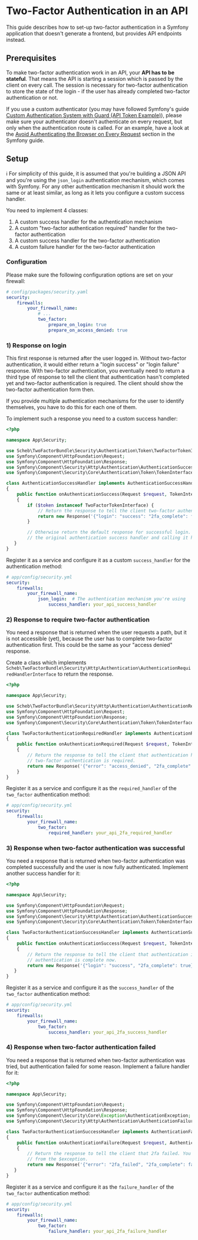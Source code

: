 Two-Factor Authentication in an API
===================================

This guide describes how to set-up two-factor authentication in a Symfony application that doesn't generate a frontend,
but provides API endpoints instead.

## Prerequisites

To make two-factor authentication work in an API, your **API has to be stateful**. That means the API is starting a
session which is passed by the client on every call. The session is necessary for two-factor authentication to store the
state of the login - if the user has already completed two-factor authentication or not.

If you use a custom authenticator (you may have followed Symfony's guide
[Custom Authentication System with Guard (API Token Example)](https://symfony.com/doc/current/security/guard_authentication.html)),
please make sure your authenticator doesn't authenticate on every request, but only when the
authentication route is called. For an example, have a look at the
[Avoid Authenticating the Browser on Every Request](https://symfony.com/doc/current/security/guard_authentication.html#avoid-authenticating-the-browser-on-every-request)
section in the Symfony guide.

## Setup

ℹ️ For simplicity of this guide, it is assumed that you're building a JSON API and you're using the `json_login`
authentication mechanism, which comes with Symfony. For any other authentication mechanism it should work the same or at
least similar, as long as it lets you configure a custom success handler.

You need to implement 4 classes:

1) A custom success handler for the authentication mechanism
2) A custom "two-factor authentication required" handler for the two-factor authentication
3) A custom success handler for the two-factor authentication
4) A custom failure handler for the two-factor authentication

### Configuration

Please make sure the following configuration options are set on your firewall:

```yaml
# config/packages/security.yaml
security:
    firewalls:
        your_firewall_name:
            # ...
            two_factor:
                prepare_on_login: true
                prepare_on_access_denied: true
```

### 1) Response on login

This first response is returned after the user logged in. Without two-factor authentication, it would either return
a "login success" or "login failure" response. With two-factor authentication, you eventually need to return a third
type of response to tell the client that authentication hasn't completed yet and two-factor authentication is required.
The client should show the two-factor authentication form then.

If you provide multiple authentication mechanisms for the user to identify themselves, you have to do this for each one
of them.

To implement such a response you need to a custom success handler:

```php
<?php

namespace App\Security;

use Scheb\TwoFactorBundle\Security\Authentication\Token\TwoFactorTokenInterface;
use Symfony\Component\HttpFoundation\Request;
use Symfony\Component\HttpFoundation\Response;
use Symfony\Component\Security\Http\Authentication\AuthenticationSuccessHandlerInterface;
use Symfony\Component\Security\Core\Authentication\Token\TokenInterface;

class AuthenticationSuccessHandler implements AuthenticationSuccessHandlerInterface
{
    public function onAuthenticationSuccess(Request $request, TokenInterface $token): Response
    {
        if ($token instanceof TwoFactorTokenInterface) {
            // Return the response to tell the client two-factor authentication is required.
            return new Response('{"login": "success": "2fa_complete": false}');
        }

        // Otherwise return the default response for successful login. You could do this by decorating
        // the original authentication success handler and calling it here.
   }
}
```

Register it as a service and configure it as a custom `success_handler` for the authentication method:

```yaml
# app/config/security.yml
security:
    firewalls:
        your_firewall_name:
            json_login:  # The authentication mechanism you're using
                success_handler: your_api_success_handler
```

### 2) Response to require two-factor authentication

You need a response that is returned when the user requests a path, but it is not accessible (yet), because the user
has to complete two-factor authentication first. This could be the same as your "access denied" response.

Create a class which implements `Scheb\TwoFactorBundle\Security\Http\Authentication\AuthenticationRequiredHandlerInterface`
to return the response.

```php
<?php

namespace App\Security;

use Scheb\TwoFactorBundle\Security\Http\Authentication\AuthenticationRequiredHandlerInterface;
use Symfony\Component\HttpFoundation\Request;
use Symfony\Component\HttpFoundation\Response;
use Symfony\Component\Security\Core\Authentication\Token\TokenInterface;

class TwoFactorAuthenticationRequiredHandler implements AuthenticationRequiredHandlerInterface
{
    public function onAuthenticationRequired(Request $request, TokenInterface $token): Response
    {
        // Return the response to tell the client that authentication hasn't completed yet and
        // two-factor authentication is required.
        return new Response('{"error": "access_denied", "2fa_complete": false}');
    }
}
```

Register it as a service and configure it as the `required_handler` of the `two_factor` authentication method:

```yaml
# app/config/security.yml
security:
    firewalls:
        your_firewall_name:
            two_factor:
                required_handler: your_api_2fa_required_handler
```

### 3) Response when two-factor authentication was successful

You need a response that is returned when two-factor authentication was completed successfully and the user is now
fully authenticated. Implement another success handler for it:

```php
<?php

namespace App\Security;

use Symfony\Component\HttpFoundation\Request;
use Symfony\Component\HttpFoundation\Response;
use Symfony\Component\Security\Http\Authentication\AuthenticationSuccessHandlerInterface;
use Symfony\Component\Security\Core\Authentication\Token\TokenInterface;

class TwoFactorAuthenticationSuccessHandler implements AuthenticationSuccessHandlerInterface
{
    public function onAuthenticationSuccess(Request $request, TokenInterface $token): Response
    {
        // Return the response to tell the client that authentication including two-factor
        // authentication is complete now.
        return new Response('{"login": "success", "2fa_complete": true}');
   }
}
```

Register it as a service and configure it as the `success_handler` of the `two_factor` authentication method:

```yaml
# app/config/security.yml
security:
    firewalls:
        your_firewall_name:
            two_factor:
                success_handler: your_api_2fa_success_handler
```

### 4) Response when two-factor authentication failed

You need a response that is returned when two-factor authentication was tried, but authentication failed for some
reason. Implement a failure handler for it:

```php
<?php

namespace App\Security;

use Symfony\Component\HttpFoundation\Request;
use Symfony\Component\HttpFoundation\Response;
use Symfony\Component\Security\Core\Exception\AuthenticationException;
use Symfony\Component\Security\Http\Authentication\AuthenticationFailureHandlerInterface;

class TwoFactorAuthenticationSuccessHandler implements AuthenticationFailureHandlerInterface
{
    public function onAuthenticationFailure(Request $request, AuthenticationException $exception): ?Response
    {
        // Return the response to tell the client that 2fa failed. You may want to add more details
        // from the $exception.
        return new Response('{"error": "2fa_failed", "2fa_complete": false}');
   }
}
```

Register it as a service and configure it as the `failure_handler` of the `two_factor` authentication method:

```yaml
# app/config/security.yml
security:
    firewalls:
        your_firewall_name:
            two_factor:
                failure_handler: your_api_2fa_failure_handler
```
